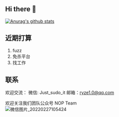 ## Hi there 👋

[![Anurag's github stats](https://github-readme-stats.vercel.app/api?username=Ryze-T&show_icons=true&theme=radical)](https://github.com/anuraghazra/github-readme-stats)

## 近期打算
1. fuzz
2. 免杀平台
3. 找工作 

## 联系

欢迎交流：
微信: Just_sudo_it
邮箱：ryze1.0@qq.com


欢迎关注我们团队公众号 NOP Team<br>
![微信图片_20220227105424](https://user-images.githubusercontent.com/76553352/155866333-7475fd00-1b7a-429c-bd6e-91ad1565c185.jpg)



<!--
**Ryze-T/Ryze-T** is a ✨ _special_ ✨ repository because its `README.md` (this file) appears on your GitHub profile.

Here are some ideas to get you started:

- 🔭 I’m currently working on ...
- 🌱 I’m currently learning ...
- 👯 I’m looking to collaborate on ...
- 🤔 I’m looking for help with ...
- 💬 Ask me about ...
- 📫 How to reach me: ...
- 😄 Pronouns: ...
- ⚡ Fun fact: ...
-->

